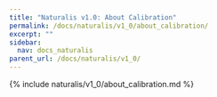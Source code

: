 ```yaml
---
title: "Naturalis v1.0: About Calibration"
permalink: /docs/naturalis/v1_0/about_calibration/
excerpt: ""
sidebar:
  nav: docs_naturalis
parent_url: /docs/naturalis/v1_0/
---
```


{% include naturalis/v1_0/about_calibration.md %}
